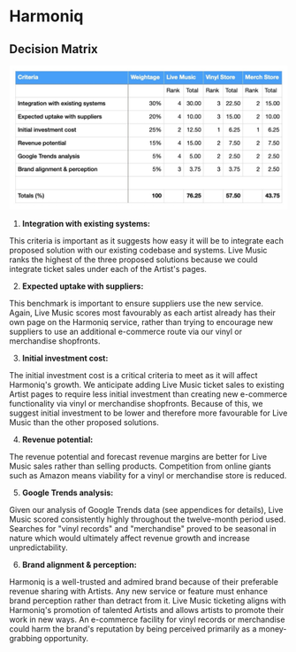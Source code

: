 # Harmoniq

## Decision Matrix

![decision-matrix](./assets/decision-matrix.jpeg)

1. **Integration with existing systems:**

This criteria is important as it suggests how easy it will be to integrate each proposed solution with our existing codebase and systems. Live Music ranks the highest of the three proposed solutions because we could integrate ticket sales under each of the Artist's pages. 

2. **Expected uptake with suppliers:**

This benchmark is important to ensure suppliers use the new service. Again, Live Music scores most favourably as each artist already has their own page on the Harmoniq service, rather than trying to encourage new suppliers to use an additional e-commerce route via our vinyl or merchandise shopfronts.

3. **Initial investment cost:**

The initial investment cost is a critical criteria to meet as it will affect Harmoniq's growth. We anticipate adding Live Music ticket sales to existing Artist pages to require less initial investment than creating new e-commerce functionality via vinyl or merchandise shopfronts. Because of this, we suggest initial investment to be lower and therefore more favourable for Live Music than the other proposed solutions.

4. **Revenue potential:**

The revenue potential and forecast revenue margins are better for Live Music sales rather than selling products. Competition from online giants such as Amazon means viability for a vinyl or merchandise store is reduced.

5. **Google Trends analysis:**

Given our analysis of Google Trends data (see appendices for details), Live Music scored consistently highly throughout the twelve-month period used. Searches for "vinyl records" and "merchandise" proved to be seasonal in nature which would ultimately affect revenue growth and increase unpredictability. 

6. **Brand alignment & perception:**

Harmoniq is a well-trusted and admired brand because of their preferable revenue sharing with Artists. Any new service or feature must enhance brand perception rather than detract from it. Live Music ticketing aligns with Harmoniq's promotion of talented Artists and allows artists to promote their work in new ways. An e-commerce facility for vinyl records or merchandise could harm the brand's reputation by being perceived primarily as a money-grabbing opportunity.